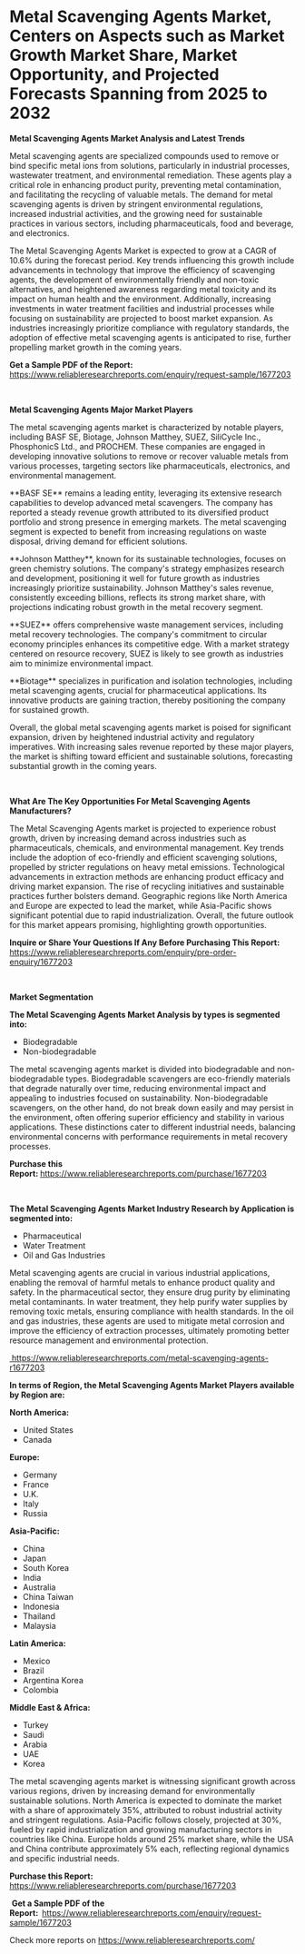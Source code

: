<p><h1>Metal Scavenging Agents Market, Centers on Aspects such as Market Growth Market Share, Market Opportunity, and Projected Forecasts Spanning from 2025 to 2032</h1></p><p><strong>Metal Scavenging Agents Market Analysis and Latest Trends</strong></p>
<p><p>Metal scavenging agents are specialized compounds used to remove or bind specific metal ions from solutions, particularly in industrial processes, wastewater treatment, and environmental remediation. These agents play a critical role in enhancing product purity, preventing metal contamination, and facilitating the recycling of valuable metals. The demand for metal scavenging agents is driven by stringent environmental regulations, increased industrial activities, and the growing need for sustainable practices in various sectors, including pharmaceuticals, food and beverage, and electronics.</p><p>The Metal Scavenging Agents Market is expected to grow at a CAGR of 10.6% during the forecast period. Key trends influencing this growth include advancements in technology that improve the efficiency of scavenging agents, the development of environmentally friendly and non-toxic alternatives, and heightened awareness regarding metal toxicity and its impact on human health and the environment. Additionally, increasing investments in water treatment facilities and industrial processes while focusing on sustainability are projected to boost market expansion. As industries increasingly prioritize compliance with regulatory standards, the adoption of effective metal scavenging agents is anticipated to rise, further propelling market growth in the coming years.</p></p>
<p><strong>Get a Sample PDF of the Report:&nbsp;</strong> <a href="https://www.reliableresearchreports.com/enquiry/request-sample/1677203?utm_campaign=2646&utm_medium=2&utm_source=Github&utm_content=ia&utm_term=24032025&utm_id=metal-scavenging-agents">https://www.reliableresearchreports.com/enquiry/request-sample/1677203</a></p>
<p>&nbsp;</p>
<p><strong>Metal Scavenging Agents Major Market Players</strong></p>
<p><p>The metal scavenging agents market is characterized by notable players, including BASF SE, Biotage, Johnson Matthey, SUEZ, SiliCycle Inc., PhosphonicS Ltd., and PROCHEM. These companies are engaged in developing innovative solutions to remove or recover valuable metals from various processes, targeting sectors like pharmaceuticals, electronics, and environmental management.</p><p>**BASF SE** remains a leading entity, leveraging its extensive research capabilities to develop advanced metal scavengers. The company has reported a steady revenue growth attributed to its diversified product portfolio and strong presence in emerging markets. The metal scavenging segment is expected to benefit from increasing regulations on waste disposal, driving demand for efficient solutions.</p><p>**Johnson Matthey**, known for its sustainable technologies, focuses on green chemistry solutions. The company's strategy emphasizes research and development, positioning it well for future growth as industries increasingly prioritize sustainability. Johnson Matthey's sales revenue, consistently exceeding billions, reflects its strong market share, with projections indicating robust growth in the metal recovery segment.</p><p>**SUEZ** offers comprehensive waste management services, including metal recovery technologies. The company's commitment to circular economy principles enhances its competitive edge. With a market strategy centered on resource recovery, SUEZ is likely to see growth as industries aim to minimize environmental impact.</p><p>**Biotage** specializes in purification and isolation technologies, including metal scavenging agents, crucial for pharmaceutical applications. Its innovative products are gaining traction, thereby positioning the company for sustained growth.</p><p>Overall, the global metal scavenging agents market is poised for significant expansion, driven by heightened industrial activity and regulatory imperatives. With increasing sales revenue reported by these major players, the market is shifting toward efficient and sustainable solutions, forecasting substantial growth in the coming years.</p></p>
<p>&nbsp;</p>
<p><strong>What Are The Key Opportunities For Metal Scavenging Agents Manufacturers?</strong></p>
<p><p>The Metal Scavenging Agents market is projected to experience robust growth, driven by increasing demand across industries such as pharmaceuticals, chemicals, and environmental management. Key trends include the adoption of eco-friendly and efficient scavenging solutions, propelled by stricter regulations on heavy metal emissions. Technological advancements in extraction methods are enhancing product efficacy and driving market expansion. The rise of recycling initiatives and sustainable practices further bolsters demand. Geographic regions like North America and Europe are expected to lead the market, while Asia-Pacific shows significant potential due to rapid industrialization. Overall, the future outlook for this market appears promising, highlighting growth opportunities.</p></p>
<p><strong>Inquire or Share Your Questions If Any Before Purchasing This Report:</strong> <a href="https://www.reliableresearchreports.com/enquiry/pre-order-enquiry/1677203?utm_campaign=2646&utm_medium=2&utm_source=Github&utm_content=ia&utm_term=24032025&utm_id=metal-scavenging-agents">https://www.reliableresearchreports.com/enquiry/pre-order-enquiry/1677203</a></p>
<p>&nbsp;</p>
<p><strong>Market Segmentation</strong></p>
<p><strong>The Metal Scavenging Agents Market Analysis by types is segmented into:</strong></p>
<p><ul><li>Biodegradable</li><li>Non-biodegradable</li></ul></p>
<p><p>The metal scavenging agents market is divided into biodegradable and non-biodegradable types. Biodegradable scavengers are eco-friendly materials that degrade naturally over time, reducing environmental impact and appealing to industries focused on sustainability. Non-biodegradable scavengers, on the other hand, do not break down easily and may persist in the environment, often offering superior efficiency and stability in various applications. These distinctions cater to different industrial needs, balancing environmental concerns with performance requirements in metal recovery processes.</p></p>
<p><strong>Purchase this Report:&nbsp;</strong><a href="https://www.reliableresearchreports.com/purchase/1677203?utm_campaign=2646&utm_medium=2&utm_source=Github&utm_content=ia&utm_term=24032025&utm_id=metal-scavenging-agents">https://www.reliableresearchreports.com/purchase/1677203</a></p>
<p>&nbsp;</p>
<p><strong>The Metal Scavenging Agents Market Industry Research by Application is segmented into:</strong></p>
<p><ul><li>Pharmaceutical</li><li>Water Treatment</li><li>Oil and Gas Industries</li></ul></p>
<p><p>Metal scavenging agents are crucial in various industrial applications, enabling the removal of harmful metals to enhance product quality and safety. In the pharmaceutical sector, they ensure drug purity by eliminating metal contaminants. In water treatment, they help purify water supplies by removing toxic metals, ensuring compliance with health standards. In the oil and gas industries, these agents are used to mitigate metal corrosion and improve the efficiency of extraction processes, ultimately promoting better resource management and environmental protection.</p></p>
<p><a href="https://www.reliableresearchreports.com/metal-scavenging-agents-r1677203?utm_campaign=2646&utm_medium=2&utm_source=Github&utm_content=ia&utm_term=24032025&utm_id=metal-scavenging-agents">&nbsp;https://www.reliableresearchreports.com/metal-scavenging-agents-r1677203</a></p>
<p><strong>In terms of Region, the Metal Scavenging Agents Market Players available by Region are:</strong></p>
<p>
    <p> <strong> North America: </strong>
        <ul>
            <li>United States</li>
            <li>Canada</li>
        </ul>
        </p> 
    <p> <strong> Europe: </strong>
        <ul>
            <li>Germany</li>
            <li>France</li>
            <li>U.K.</li>
            <li>Italy</li>
            <li>Russia</li>
        </ul>
        </p> 
    <p> <strong> Asia-Pacific: </strong>
        <ul>
            <li>China</li>
            <li>Japan</li>
            <li>South Korea</li>
            <li>India</li>
            <li>Australia</li>
            <li>China Taiwan</li>
            <li>Indonesia</li>
            <li>Thailand</li>
            <li>Malaysia</li>
        </ul>
        </p> 
    <p> <strong> Latin America: </strong>
        <ul>
            <li>Mexico</li>
            <li>Brazil</li>
            <li>Argentina Korea</li>
            <li>Colombia</li>
        </ul>
        </p> 
    <p> <strong> Middle East & Africa: </strong>
        <ul>
            <li>Turkey</li>
            <li>Saudi</li>
            <li>Arabia</li>
            <li>UAE</li>
            <li>Korea</li>
        </ul>
    </p>
    </p>
<p><p>The metal scavenging agents market is witnessing significant growth across various regions, driven by increasing demand for environmentally sustainable solutions. North America is expected to dominate the market with a share of approximately 35%, attributed to robust industrial activity and stringent regulations. Asia-Pacific follows closely, projected at 30%, fueled by rapid industrialization and growing manufacturing sectors in countries like China. Europe holds around 25% market share, while the USA and China contribute approximately 5% each, reflecting regional dynamics and specific industrial needs.</p></p>
<p><strong>Purchase this Report: </strong><a href="https://www.reliableresearchreports.com/purchase/1677203?utm_campaign=2646&utm_medium=2&utm_source=Github&utm_content=ia&utm_term=24032025&utm_id=metal-scavenging-agents">https://www.reliableresearchreports.com/purchase/1677203</a></p>
<p>&nbsp;<strong>Get a Sample PDF of the Report:&nbsp;&nbsp;</strong><a href="https://www.reliableresearchreports.com/enquiry/request-sample/1677203?utm_campaign=2646&utm_medium=2&utm_source=Github&utm_content=ia&utm_term=24032025&utm_id=metal-scavenging-agents">https://www.reliableresearchreports.com/enquiry/request-sample/1677203</a></p>
<p><strong></strong></p>
<p>Check more reports on <a href="https://www.reliableresearchreports.com/?utm_campaign=2646&utm_medium=2&utm_source=Github&utm_content=ia&utm_term=24032025&utm_id=metal-scavenging-agents">https://www.reliableresearchreports.com/</a></p>